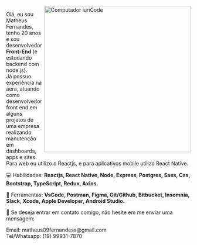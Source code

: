 <img src="https://raw.githubusercontent.com/MicaelliMedeiros/micaellimedeiros/master/image/computer-illustration.png" min-width="400px" max-width="400px" width="400px" align="right" alt="Computador iuriCode">

<p align="left">   Olá, eu sou Matheus Fernandes, tenho 20 anos e sou desenvolvedor <strong>Front-End</strong> (e estudando backend com node.js).<br>
Já possuo experiência na áera, atuando como desenvolvedor front end em alguns projetos de uma empresa realizando manutenção em dashboards, apps e sites.<br>
Para web eu utilizo o Reactjs, e para aplicativos mobile utilizo React Native.
</p>

<p align="left">
  💻 Habilidades: <strong> Reactjs, React Native, Node, Express, Postgres, Sass, Css, Bootstrap, TypeScript, Redux, Axios. </strong>
</p>

<p align="left">
  💼 Ferramentas:  <strong> VsCode, Postman, Figma, Git/Github, Bitbucket, Insomnia, Slack, Xcode, Apple Developer, Android Studio. </strong>
</p>

<p align="left">
  💌  Se deseja entrar em contato comigo, não hesite em me enviar uma mensagem:
</p>

<p> Email: matheus09fernandess@gmail.com <br>
  Tel/Whatsapp: (19) 99931-7870 
  </p>
